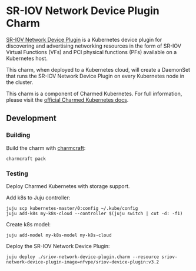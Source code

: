 # SR-IOV Network Device Plugin Charm

[SR-IOV Network Device Plugin][sriov-network-device-plugin] is a Kubernetes
device plugin for discovering and advertising networking resources in the form
of SR-IOV Virtual Functions (VFs) and PCI physical functions (PFs) available on
a Kubernetes host.

This charm, when deployed to a Kubernetes cloud, will create a DaemonSet that
runs the SR-IOV Network Device Plugin on every Kubernetes node in the cluster.

This charm is a component of Charmed Kubernetes. For full information,
please visit the [official Charmed Kubernetes docs](https://ubuntu.com/kubernetes/docs/cni-sriov).

[sriov-network-device-plugin]: https://github.com/k8snetworkplumbingwg/sriov-network-device-plugin

## Development

### Building

Build the charm with [charmcraft][]:

```
charmcraft pack
```

### Testing

Deploy Charmed Kubernetes with storage support.

Add k8s to Juju controller:

```
juju scp kubernetes-master/0:config ~/.kube/config
juju add-k8s my-k8s-cloud --controller $(juju switch | cut -d: -f1)
```

Create k8s model:

```
juju add-model my-k8s-model my-k8s-cloud
```

Deploy the SR-IOV Network Device Plugin:

```
juju deploy ./sriov-network-device-plugin.charm --resource sriov-network-device-plugin-image=nfvpe/sriov-device-plugin:v3.2
```

[charmcraft]: https://github.com/canonical/charmcraft/
